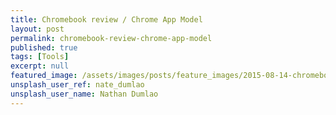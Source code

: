 ```yaml
---
title: Chromebook review / Chrome App Model
layout: post
permalink: chromebook-review-chrome-app-model
published: true
tags: [Tools]
excerpt: null
featured_image: /assets/images/posts/feature_images/2015-08-14-chromebook-review-chrome-app-model.jpg
unsplash_user_ref: nate_dumlao
unsplash_user_name: Nathan Dumlao
---
```

